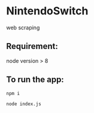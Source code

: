 # NintendoSwitch
web scraping

## Requirement:
node version > 8

## To run the app:
```
npm i
```

```
node index.js
```
